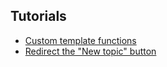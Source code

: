 ## Tutorials
- [Custom template functions](./custom-template-functions.md)
- [Redirect the "New topic" button](./rediect-new-topic-button.md)
